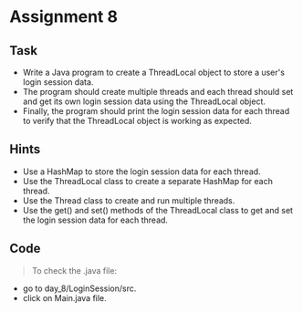 # Assignment 8

## Task
* Write a Java program to create a ThreadLocal object to store a user's login session data.
* The program should create multiple threads and each thread should set and get its own login session data using the ThreadLocal object.
* Finally, the program should print the login session data for each thread to verify that the ThreadLocal object is working as expected.

## Hints
- Use a HashMap to store the login session data for each thread.
- Use the ThreadLocal class to create a separate HashMap for each thread.
- Use the Thread class to create and run multiple threads.
- Use the get() and set() methods of the ThreadLocal class to get and set the login session data for each thread.

## Code
> To check the .java file:
* go to day_8/LoginSession/src.
* click on Main.java file.
